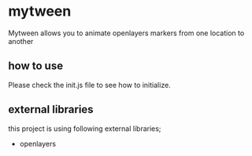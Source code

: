 # mytween
Mytween allows you to animate openlayers markers from one location to another

## how to use
Please check the init.js file to see how to initialize.

## external libraries
this project is using following external libraries;
* openlayers
